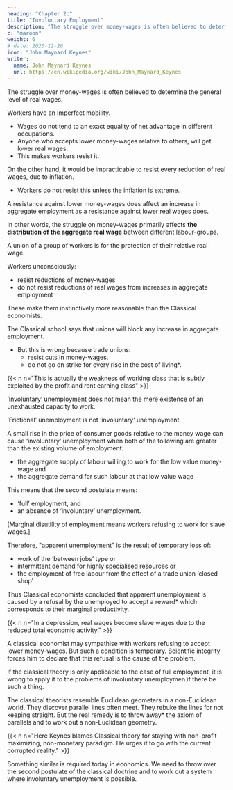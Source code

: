 ```yaml
---
heading: "Chapter 2c"
title: "Involuntary Employment"
description: "The struggle over money-wages is often believed to determine the general level of real wages"
c: "maroon"
weight: 6
# date: 2020-12-26
icon: "John Maynard Keynes"
writer:
  name: John Maynard Keynes
  url: https://en.wikipedia.org/wiki/John_Maynard_Keynes
---
```



The struggle over money-wages is often believed to determine the general level of real wages. 

Workers have an imperfect mobility.
- Wages do not tend to an exact equality of net advantage in different occupations. 
- Anyone who accepts lower money-wages relative to others, will get lower real wages.
- This makes workers resist it.

On the other hand, it would be impracticable to resist every reduction of real wages, due to inflation.
- Workers do not resist this unless the inflation is extreme.

A resistance against lower money-wages <!-- applying to particular industries --> does affect <!-- not raise the same insuperable bar to --> an increase in aggregate employment <!-- which would result from a similar --> as a resistance against lower real wages does.

In other words, the struggle on money-wages primarily affects **the distribution of the aggregate real wage** between different labour-groups. 

A union of a group of workers is for the protection of their relative real wage.


Workers unconsciously:
- resist reductions of money-wages
- do not resist reductions of real wages from increases in aggregate employment

These make them instinctively more reasonable than the Classical economists. 

The Classical school says that unions will block any increase in aggregate employment. 
- But this is wrong because trade unions:
  - resist cuts in money-wages.
  - do not go on strike for every rise in the cost of living*.

{{< n n="This is actually the weakness of working class that is subtly exploited by the profit and rent earning class" >}}



‘Involuntary’ unemployment does not mean the mere existence of an unexhausted capacity to work. 

‘Frictional’ unemployment is not ‘involuntary’ unemployment. 

<!-- An 8-hour day does not constitute unemployment because it is not beyond human capacity to work ten hours. Nor should we regard as ‘involuntary’ unemployment the withdrawal of their labour by a body of workers because they do not choose to work for less than a certain real reward.  -->

A small rise in the price of consumer goods relative to the money wage can cause ‘involuntary’ unemployment when both of the following are greater than the existing volume of employment:
- the aggregate supply of labour willing to work for the <!-- current --> low value money-wage and
- the aggregate demand for such labour at that low value wage 

<!-- in the event of   wage-goods relatively to the money-wage,  -->

<!-- An alternative definition, which amounts, however, to the same thing, will be given in the next chapter (p. 26 below). -->

This means that the second postulate means:
- ‘full’ employment, and
- an absence of ‘involuntary’ unemployment.


[Marginal disutility of employment means workers refusing to work for slave wages.]

Therefore, "apparent unemployment" is the result of temporary loss of:
- work of the ‘between jobs’ type or
- intermittent demand for highly specialised resources or 
- the employment of free labour from the effect of a trade union ‘closed shop’ 

Thus Classical economists <!--  writers in the classical tradition, overlooking the special assumption underlying their theory, have been driven inevitably to the conclusion, perfectly logical on their assumption, --> concluded that apparent unemployment is caused by a refusal by the unemployed to accept a reward* which corresponds to their marginal productivity. 

{{< n n="In a depression, real wages become slave wages due to the reduced total economic activity." >}}


A classical economist may sympathise with workers refusing to accept lower money-wages. But such a condition is temporary. <!-- , and he will admit that it may not be wise to make it to meet conditions which are temporary; but --> Scientific integrity forces him to declare that this refusal is the cause of the problem.

If the classical theory is only applicable to the case of full employment, it is wrong to apply it to the problems of involuntary unemploymen if there be such a thing. 

The classical theorists resemble Euclidean geometers in a non-Euclidean world. They discover parallel lines often meet. They rebuke the lines for not keeping straight. But the real <!--  as the only remedy for the unfortunate collisions which are occurring. Yet, in truth, there is no  -->remedy is to throw away* the axiom of parallels and to work out a non-Euclidean geometry. 

{{< n n="Here Keynes blames Classical theory for staying with non-profit maximizing, non-monetary paradigm. He urges it to go with the current corrupted reality." >}}


Something similar is required today in economics. We need to throw over the second postulate of the classical doctrine and to work out a system where involuntary unemployment is possible.
